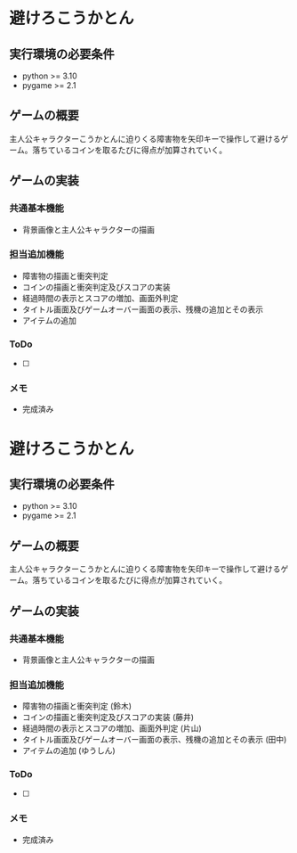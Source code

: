 # 避けろこうかとん

## 実行環境の必要条件
* python >= 3.10
* pygame >= 2.1

## ゲームの概要
主人公キャラクターこうかとんに迫りくる障害物を矢印キーで操作して避けるゲーム。落ちているコインを取るたびに得点が加算されていく。

## ゲームの実装
### 共通基本機能
* 背景画像と主人公キャラクターの描画

### 担当追加機能
* 障害物の描画と衝突判定
* コインの描画と衝突判定及びスコアの実装
* 経過時間の表示とスコアの増加、画面外判定
* タイトル画面及びゲームオーバー画面の表示、残機の追加とその表示
* アイテムの追加

### ToDo

- [ ] 

### メモ
* 完成済み
# 避けろこうかとん

## 実行環境の必要条件
* python >= 3.10
* pygame >= 2.1

## ゲームの概要
主人公キャラクターこうかとんに迫りくる障害物を矢印キーで操作して避けるゲーム。落ちているコインを取るたびに得点が加算されていく。

## ゲームの実装
### 共通基本機能
* 背景画像と主人公キャラクターの描画

### 担当追加機能

* 障害物の描画と衝突判定 (鈴木)
* コインの描画と衝突判定及びスコアの実装 (藤井)
* 経過時間の表示とスコアの増加、画面外判定 (片山)
* タイトル画面及びゲームオーバー画面の表示、残機の追加とその表示 (田中)
* アイテムの追加 (ゆうしん)


### ToDo

- [ ] 

### メモ
* 完成済み
